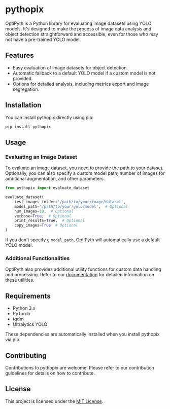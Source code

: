 # pythopix

OptiPyth is a Python library for evaluating image datasets using YOLO models. It's designed to make the process of image data analysis and object detection straightforward and accessible, even for those who may not have a pre-trained YOLO model.

## Features

- Easy evaluation of image datasets for object detection.
- Automatic fallback to a default YOLO model if a custom model is not provided.
- Options for detailed analysis, including metrics export and image segregation.

## Installation

You can install pythopix directly using pip:

```bash
pip install pythopix
```

## Usage

### Evaluating an Image Dataset

To evaluate an image dataset, you need to provide the path to your dataset. Optionally, you can also specify a custom model path, number of images for additional augmentation, and other parameters.

```python
from pythopix import evaluate_dataset

evaluate_dataset(
    test_images_folder='/path/to/your/image/dataset',
    model_path='/path/to/your/yolo/model',  # Optional
    num_images=10,  # Optional
    verbose=True,  # Optional
    print_results=True,  # Optional
    copy_images=True  # Optional
)
```

If you don't specify a `model_path`, OptiPyth will automatically use a default YOLO model.

### Additional Functionalities

OptiPyth also provides additional utility functions for custom data handling and processing. Refer to our [documentation](#) for detailed information on these utilities.

## Requirements

- Python 3.x
- PyTorch
- tqdm
- Ultralytics YOLO

These dependencies are automatically installed when you install pythopix via pip.

## Contributing

Contributions to pythopix are welcome! Please refer to our contribution guidelines for details on how to contribute.

## License

This project is licensed under the [MIT License](LICENSE).
